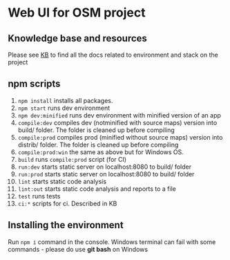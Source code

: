 # Web UI for OSM project

## Knowledge base and resources

Please see [KB](https://kb.epam.com/display/~Yevhen_Yefremov/Web+UI+Documentation)
to find all the docs related to environment and stack on the project

## npm scripts

1. ```npm install``` installs all packages.
2. ```npm start``` runs dev environment
2. ```npm dev:minified``` runs dev environment with minified version of an app
3. ```compile:dev``` compiles dev (notminified with source maps) version into build/ folder. The folder is cleaned up before compiling
4. ```compile:prod``` compiles prod (minified without source maps) version into distrib/ folder. The folder is cleaned up before compiling
5. ```compile:prod:win``` the same as above but for Windows OS.
6. ```build``` runs ```compile:prod``` script (for CI)
7. ```run:dev``` starts static server on localhost:8080 to build/ folder
8. ```run:prod``` starts static server on localhost:8080 to build/ folder
9. ```lint``` starts static code analysis
10. ```lint:out``` starts static code analysis and reports to a file
11. ```test``` runs tests
11. ```ci:*``` scripts for ci. Described in KB


## Installing the environment

Run ```npm i``` command in the console.
Windows terminal can fail with some commands - please do use **git bash** on Windows

